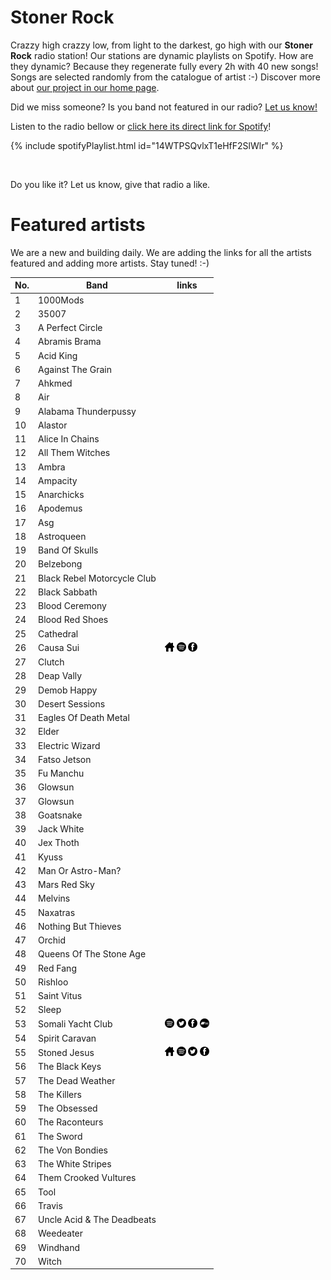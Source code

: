 # Stoner Rock

Crazzy high crazzy low, from light to the darkest, go high with our **Stoner Rock** radio station! Our stations are dynamic playlists on Spotify. How are they dynamic? Because they regenerate fully every 2h with 40 new songs! Songs are selected randomly from the catalogue of artist :-) Discover more about [our project in our home page](https://radioninjapirata.github.io).

Did we miss someone? Is you band not featured in our radio? [Let us know!](https://github.com/RadioNinjaPirata/commentsENG/issues/new)

Listen to the radio bellow or [click here its direct link for Spotify](https://open.spotify.com/playlist/14WTPSQvlxT1eHfF2SlWlr?si=E23WcLz_QHS6lUNL4XIJfQ)!

{% include spotifyPlaylist.html id="14WTPSQvlxT1eHfF2SlWlr" %}

<br>

Do you like it? Let us know, give that radio a like.

# Featured artists

We are a new and building daily. We are adding the links for all the artists featured and adding more artists. Stay tuned! :-)

No. | Band | links
--- | ---- | -----
1 | 1000Mods |     
2 | 35007 |     
3 | A Perfect Circle |     
4 | Abramis Brama |     
5 | Acid King |     
6 | Against The Grain |     
7 | Ahkmed |     
8 | Air |     
9 | Alabama Thunderpussy |     
10 | Alastor |     
11 | Alice In Chains |     
12 | All Them Witches |     
13 | Ambra |     
14 | Ampacity |     
15 | Anarchicks |     
16 | Apodemus |     
17 | Asg |     
18 | Astroqueen |     
19 | Band Of Skulls |     
20 | Belzebong |     
21 | Black Rebel Motorcycle Club |     
22 | Black Sabbath |     
23 | Blood Ceremony |     
24 | Blood Red Shoes |     
25 | Cathedral |     
26 | Causa Sui | <a href="https://elparaisorecords.com/artists/causa_sui" target="_blank"><img src="assets/others_home_button.png" alt="home" height="15" width="15" /></a> <a href="https://open.spotify.com/artist/1TAcaMoUlvLpTUzh18TzDY?si=p06IKMCfRbGvNJripMOvDA" target="_blank"><img src="assets/spotify_button.png" alt="spotify" height="15" width="15" /></a>  <a href="https://www.facebook.com/causasuiband" target="_blank"><img src="assets/facebook_button.png" alt="facebook" height="15" width="15" /></a> 
27 | Clutch |     
28 | Deap Vally |     
29 | Demob Happy |     
30 | Desert Sessions |     
31 | Eagles Of Death Metal |     
32 | Elder |     
33 | Electric Wizard |     
34 | Fatso Jetson |     
35 | Fu Manchu |     
36 | Glowsun |     
37 | Glowsun |     
38 | Goatsnake |     
39 | Jack White |     
40 | Jex Thoth |     
41 | Kyuss |     
42 | Man Or Astro-Man? |     
43 | Mars Red Sky |     
44 | Melvins |     
45 | Naxatras |     
46 | Nothing But Thieves |     
47 | Orchid |     
48 | Queens Of The Stone Age |     
49 | Red Fang |     
50 | Rishloo |     
51 | Saint Vitus |     
52 | Sleep |     
53 | Somali Yacht Club |  <a href="https://open.spotify.com/artist/4sgZ0Kad8DGhIP422wLArV?si=Lsuw0d9LTSqoMiqxf2t0HA" target="_blank"><img src="assets/spotify_button.png" alt="spotify" height="15" width="15" /></a> <a href="https://twitter.com/somaliyachtclub" target="_blank"><img src="assets/twitter_button.png" alt="twitter" height="15" width="15" /></a> <a href="https://www.facebook.com/Somaliyachtclub" target="_blank"><img src="assets/facebook_button.png" alt="facebook" height="15" width="15" /></a> <a href="https://somaliyachtclub.bandcamp.com" target="_blank"><img src="assets/bandcamp_button.png" alt="bandcamp" height="15" width="15" /></a>
54 | Spirit Caravan |     
55 | Stoned Jesus | <a href="https://stonedjesus.woolheads.com/" target="_blank"><img src="assets/others_home_button.png" alt="home" height="15" width="15" /></a> <a href="https://open.spotify.com/artist/23lyMLxYNPS15hpVvFNptR?si=KTSiSw1aSsqCemdAz7bqJw" target="_blank"><img src="assets/spotify_button.png" alt="spotify" height="15" width="15" /></a> <a href="https://twitter.com/StonedJesusBand" target="_blank"><img src="assets/twitter_button.png" alt="twitter" height="15" width="15" /></a> <a href="https://www.facebook.com/stonedjesusband" target="_blank"><img src="assets/facebook_button.png" alt="facebook" height="15" width="15" /></a> 
56 | The Black Keys |     
57 | The Dead Weather |     
58 | The Killers |     
59 | The Obsessed |     
60 | The Raconteurs |     
61 | The Sword |     
62 | The Von Bondies |     
63 | The White Stripes |     
64 | Them Crooked Vultures |     
65 | Tool |     
66 | Travis |     
67 | Uncle Acid & The Deadbeats |     
68 | Weedeater |     
69 | Windhand |     
70 | Witch |     
